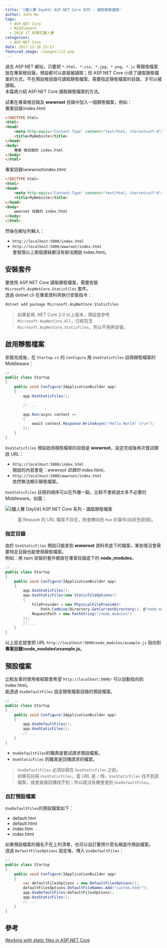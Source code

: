```yaml
---
title: '[鐵人賽 Day04] ASP.NET Core 系列 - 讀取靜態檔案'
author: John Wu
tags:
  - ASP.NET Core
  - Middleware
  - 2018 iT 邦幫忙鐵人賽
categories:
  - ASP.NET Core
date: 2017-12-16 23:17
featured_image: /images/i12.png
---
```


過去 ASP.NET 網站，只要把 `*.html`、`*.css`、`*.jpg`、`*.png`、`*.js` 等靜態檔案放在專案根目錄，預設都可以直接被讀取；但 ASP.NET Core 小改了讀取靜態檔案的方式，不在預設根目錄可讀取靜態檔案，需要指定靜態檔案的目錄，才可以被讀取。  
本篇將介紹 ASP.NET Core 讀取靜態檔案的方法。  

<!-- more -->

試著在專案根目錄及 **wwwroot** 目錄中加入一個靜態檔案，例如：  
專案目錄\index.html
```html
<!DOCTYPE html>
<html>
<head>
    <meta http-equiv="Content-Type" content="text/html; charset=utf-8">
    <title>MyWebsite</title>
</head>
<body>
    專案 根目錄的 index.html
</body>
</html>
```

專案目錄\wwwroot\index.html
```html
<!DOCTYPE html>
<html>
<head>
    <meta http-equiv="Content-Type" content="text/html; charset=utf-8">
    <title>MyWebsite</title>
</head>
<body>
    wwwroot 目錄的 index.html
</body>
</html>
```

然後在網址列輸入：  
* `http://localhost:5000/index.html`  
* `http://localhost:5000/wwwroot/index.html`  
會發現以上兩個連結都沒有辦法開啟 index.html。  

## 安裝套件

要使用 ASP.NET Core 讀取靜態檔案，需要安裝 `Microsoft.AspNetCore.StaticFiles` 套件。  
透過 dotnet cli 在專案資料夾執行安裝指令：  
```sh
dotnet add package Microsoft.AspNetCore.StaticFiles
```
> 如果是用 .NET Core 2.0 以上版本，預設是參考 `Microsoft.AspNetCore.All`，已經包含 `Microsoft.AspNetCore.StaticFiles`，所以不用再安裝。  

## 啟用靜態檔案

安裝完成後，在 `Startup.cs` 的 `Configure` 用 `UseStaticFiles` 註冊靜態檔案的 Middleware：
```cs
// ...
public class Startup
{
    public void Configure(IApplicationBuilder app)
    {
        app.UseStaticFiles();

        // ...
        
        app.Run(async context =>
        {
            await context.Response.WriteAsync("Hello World! \r\n");
        });
    }
}
```

`UseStaticFiles` 預設啟用靜態檔案的目錄是 **wwwroot**，設定完成後再次嘗試開啟 URL：  
* `http://localhost:5000/index.html`  
 開啟的內容會是：*wwwroot 目錄的 index.html*。
* `http://localhost:5000/wwwroot/index.html`  
 依然無法顯示靜態檔案。

`UseStaticFiles` 註冊的順序可以在外層一點，比較不會經過太多不必要的 Middleware。如圖：  

![[鐵人賽 Day04] ASP.NET Core 系列 - 讀取靜態檔案](/images/i12.png)  
> 當 Requset 的 URL 檔案不存在，則會轉向到 `Run` 的事件(如灰色箭頭)。

### 指定目錄

由於 `UseStaticFiles` 預設只能拿到 **wwwroot** 資料夾底下的檔案，某些情況會需要特定目錄也能使用靜態檔案。  
例如：用 npm 安裝的套件都放在專案目錄底下的 **node_modules**。

```cs
// ...
public class Startup
{
    public void Configure(IApplicationBuilder app)
    {
        app.UseStaticFiles();
        app.UseStaticFiles(new StaticFileOptions()
        {
            FileProvider = new PhysicalFileProvider(
                Path.Combine(Directory.GetCurrentDirectory(), @"node_modules")),
            RequestPath = new PathString("/node_modules")
        });
        // ...
    }
}
```

以上設定就會把 URL `http://localhost:5000/node_modules/example.js` 指向到 **專案目錄\node_modules\example.js**。

## 預設檔案

比較友善的使用者經驗會希望 `http://localhost:5000/` 可以自動指向到 index.html。  
能透過 `UseDefaultFiles` 設定靜態檔案目錄的預設檔案。   

```cs
// ...
public class Startup
{
    public void Configure(IApplicationBuilder app)
    {
        app.UseDefaultFiles();
        app.UseStaticFiles();
        // ...
    }
}
```
* `UseDefaultFiles`的職責是嘗試請求預設檔案。  
* `UseStaticFiles` 的職責是回傳請求的檔案。  

> `UseDefaultFiles` 必須註冊在 `UseStaticFiles` 之前。  
如果先註冊 `UseStaticFiles`，當 URL 是 `/` 時，`UseStaticFiles` 找不到該檔案，就會直接回傳找不到；所以就沒有機會進到 `UseDefaultFiles`。  

### 自訂預設檔案

`UseDefaultFiles`的預設檔案如下：  
* default.htm  
* default.html  
* index.htm  
* index.html  

如果預設檔案的檔名不在上列清單，也可以自訂要用什麼名稱當作預設檔案。  
透過 `DefaultFilesOptions` 設定後，傳入 `UseDefaultFiles`：
```cs
// ...
public class Startup
{
    public void Configure(IApplicationBuilder app)
    {
        var defaultFilesOptions = new DefaultFilesOptions();
        defaultFilesOptions.DefaultFileNames.Add("custom.html");
        app.UseDefaultFiles(defaultFilesOptions);
        app.UseStaticFiles();
        // ...
    }
}
```

## 參考

[Working with static files in ASP.NET Core](https://docs.microsoft.com/en-us/aspnet/core/fundamentals/static-files)  